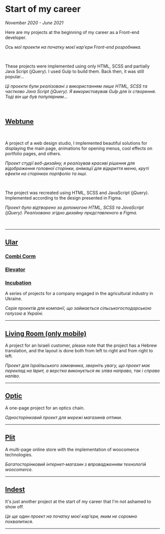 <h1>Start of my career</h1>
<i>November 2020 - June 2021</i>

<p>Here are my projects at the beginning of my career as a Front-end developer.</p>
<p><i>Ось мої проекти на початку моєї кар'єри Front-end розробника.</i></p>
<br>
<p>These projects were implemented using only HTML, SCSS and partially Java Script (jQuery). I used Gulp to build them. Back then, it was still popular...</p>
<p><i>Ці проекти були реалізовані з використанням лише HTML, SCSS та частково Java Script (jQuery). Я використовував Gulp для їх створення. Тоді він ще був популярним...</i></p>
<br>

<h2><a href="https://zarva6596.github.io/webtune/" target="_blank">Webtune</a></h2>
<br>

<p>
  A project of a web design studio, I implemented beautiful solutions for displaying the main page, animations for opening menus, cool effects on portfolio pages, and others.
</p>
<p>
  <i>Проект студії веб-дизайну, я реалізував красиві рішення для відображення головної сторінки, анімації для відкриття меню, круті ефекти на сторінках портфоліо та інші.</i>
</p>
<br>
<p>
  The project was recreated using HTML, SCSS and JavaScript (jQuery). Implemented according to the design presented in Figma.
</p>
<p>
  <i>
    Проект було відтворено за допомогою HTML, SCSS та JavaScript (jQuery). Реалізовано згідно дизайну представленого в Figma.
  </i>
</p>
<br>

<hr>

<h2><a href="https://zarva6596.github.io/ular-last/" target="_blank">Ular</a></h2>
<h3><a href="https://zarva6596.github.io/combi-corm/" target="_blank">Combi Corm</a></h3>
<h3><a href="https://zarva6596.github.io/elevator/" target="_blank">Elevator</a></h3>
<h3><a href="https://zarva6596.github.io/incubation/" target="_blank">Incubation</a></h3>

<p>
  A series of projects for a company engaged in the agricultural industry in Ukraine.
</p>

<p>
  <i>
    Серія проектів для компанії, що займається сільськогосподарською галуззю в Україні.
  </i>
</p>

<hr>

<h2><a href="https://zarva6596.github.io/livingRoom/" target="_blank">Living Room (only mobile)</a></h2>

<p>
  A project for an Israeli customer, please note that the project has a Hebrew translation, and the layout is done both from left to right and from right to left.
</p>

<p>
  <i>
    Проект для Ізраїльського замовника, зверніть увагу, що проект має переклад на Іврит, а верстка виконується як зліва направо, так і справа наліво.
  </i>
</p>

<hr>

<h2><a href="https://zarva6596.github.io/optic/" target="_blank">Optic</a></h2>

<p>
  A one-page project for an optics chain.
</p>

<p>
  <i>
    Односторінковий проект для мережі магазинів оптики.
  </i>
</p>

<hr>

<h2><a href="https://plit.ua/" target="_blank">Plit</a></h2>

<p>
  A multi-page online store with the implementation of woocomerce technologies.
</p>

<p>
  <i>
    Багатосторінковий інтернет-магазин з впровадженням технологій woocomerce.
  </i>
</p>

<hr>

<h2><a href="https://zarva6596.github.io/indest-last/" target="_blank">Indest</a></h2>

<p>
  It's just another project at the start of my career that I'm not ashamed to show off.
</p>

<p>
  <i>
    Це ще один проект на початку моєї кар'єри, яким не соромно похвалитися.
  </i>
</p>

<hr>

